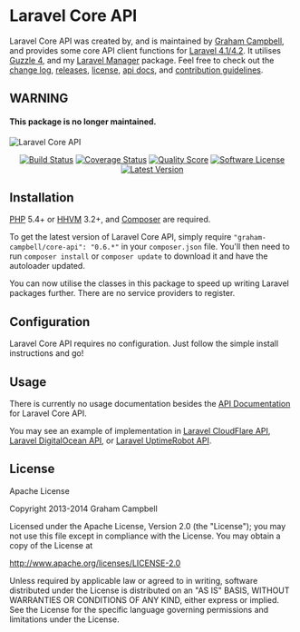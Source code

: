 Laravel Core API
================

Laravel Core API was created by, and is maintained by [Graham Campbell](https://github.com/GrahamCampbell), and provides some core API client functions for [Laravel 4.1/4.2](http://laravel.com). It utilises [Guzzle 4](https://github.com/guzzle/guzzle), and my [Laravel Manager](https://github.com/GrahamCampbell/Laravel-Manager) package. Feel free to check out the [change log](CHANGELOG.md), [releases](https://github.com/GrahamCampbell/Laravel-Core-API/releases), [license](LICENSE.md), [api docs](http://docs.grahamjcampbell.co.uk), and [contribution guidelines](CONTRIBUTING.md).

## WARNING

#### This package is no longer maintained.

![Laravel Core API](https://cloud.githubusercontent.com/assets/2829600/4432314/c1665754-468c-11e4-995f-e7b5c56d3174.PNG)

<p align="center">
<a href="https://travis-ci.org/GrahamCampbell/Laravel-Core-API"><img src="https://img.shields.io/travis/GrahamCampbell/Laravel-Core-API/master.svg?style=flat-square" alt="Build Status"></img></a>
<a href="https://scrutinizer-ci.com/g/GrahamCampbell/Laravel-Core-API/code-structure"><img src="https://img.shields.io/scrutinizer/coverage/g/GrahamCampbell/Laravel-Core-API.svg?style=flat-square" alt="Coverage Status"></img></a>
<a href="https://scrutinizer-ci.com/g/GrahamCampbell/Laravel-Core-API"><img src="https://img.shields.io/scrutinizer/g/GrahamCampbell/Laravel-Core-API.svg?style=flat-square" alt="Quality Score"></img></a>
<a href="LICENSE.md"><img src="https://img.shields.io/badge/license-Apache%202.0-brightgreen.svg?style=flat-square" alt="Software License"></img></a>
<a href="https://github.com/GrahamCampbell/Laravel-Core-API/releases"><img src="https://img.shields.io/github/release/GrahamCampbell/Laravel-Core-API.svg?style=flat-square" alt="Latest Version"></img></a>
</p>


## Installation

[PHP](https://php.net) 5.4+ or [HHVM](http://hhvm.com) 3.2+, and [Composer](https://getcomposer.org) are required.

To get the latest version of Laravel Core API, simply require `"graham-campbell/core-api": "0.6.*"` in your `composer.json` file. You'll then need to run `composer install` or `composer update` to download it and have the autoloader updated.

You can now utilise the classes in this package to speed up writing Laravel packages further. There are no service providers to register.


## Configuration

Laravel Core API requires no configuration. Just follow the simple install instructions and go!


## Usage

There is currently no usage documentation besides the [API Documentation](http://docs.grahamjcampbell.co.uk) for Laravel Core API.

You may see an example of implementation in [Laravel CloudFlare API](https://github.com/GrahamCampbell/Laravel-CloudFlare-API), [Laravel DigitalOcean API](https://github.com/GrahamCampbell/Laravel-DigitalOcean-API), or [Laravel UptimeRobot API](https://github.com/GrahamCampbell/Laravel-UptimeRobot-API).


## License

Apache License

Copyright 2013-2014 Graham Campbell

Licensed under the Apache License, Version 2.0 (the "License");
you may not use this file except in compliance with the License.
You may obtain a copy of the License at

 http://www.apache.org/licenses/LICENSE-2.0

Unless required by applicable law or agreed to in writing, software
distributed under the License is distributed on an "AS IS" BASIS,
WITHOUT WARRANTIES OR CONDITIONS OF ANY KIND, either express or implied.
See the License for the specific language governing permissions and
limitations under the License.
